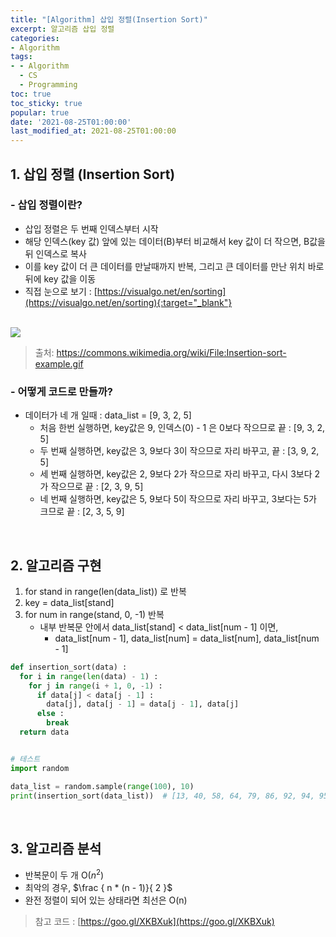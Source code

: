 ```yaml
---
title: "[Algorithm] 삽입 정렬(Insertion Sort)"
excerpt: 알고리즘 삽입 정렬
categories:
- Algorithm
tags:
- - Algorithm
  - CS
  - Programming
toc: true
toc_sticky: true
popular: true
date: '2021-08-25T01:00:00'
last_modified_at: 2021-08-25T01:00:00
---
```


## 1. 삽입 정렬 (Insertion Sort)


### - 삽입 정렬이란?

* 삽입 정렬은 두 번째 인덱스부터 시작
* 해당 인덱스(key 값) 앞에 있는 데이터(B)부터 비교해서 key 값이 더 작으면, B값을 뒤 인덱스로 복사
* 이를 key 값이 더 큰 데이터를 만날때까지 반복, 그리고 큰 데이터를 만난 위치 바로 뒤에 key 값을 이동
* 직접 눈으로 보기 : [https://visualgo.net/en/sorting](https://visualgo.net/en/sorting){:target="_blank"}

<br>

<img src="https://upload.wikimedia.org/wikipedia/commons/9/9c/Insertion-sort-example.gif" />

> 출처: https://commons.wikimedia.org/wiki/File:Insertion-sort-example.gif


### - 어떻게 코드로 만들까?

* 데이터가 네 개 일때 : data_list = [9, 3, 2, 5]
    - 처음 한번 실행하면, key값은 9, 인덱스(0) - 1 은 0보다 작으므로 끝 : [9, 3, 2, 5]
    - 두 번째 실행하면, key값은 3, 9보다 3이 작으므로 자리 바꾸고, 끝 : [3, 9, 2, 5]
    - 세 번째 실행하면, key값은 2, 9보다 2가 작으므로 자리 바꾸고, 다시 3보다 2가 작으므로 끝 : [2, 3, 9, 5]
    - 네 번째 실행하면, key값은 5, 9보다 5이 작으므로 자리 바꾸고, 3보다는 5가 크므로 끝 : [2, 3, 5, 9]


<br>

## 2. 알고리즘 구현

1. for stand in range(len(data_list)) 로 반복
2. key = data_list[stand]
3. for num in range(stand, 0, -1) 반복
    - 내부 반복문 안에서 data_list[stand] < data_list[num - 1] 이면, 
        - data_list[num - 1], data_list[num] = data_list[num], data_list[num - 1]

```python
def insertion_sort(data) :
  for i in range(len(data) - 1) :
    for j in range(i + 1, 0, -1) :
      if data[j] < data[j - 1] :
        data[j], data[j - 1] = data[j - 1], data[j]
      else :
        break
  return data


# 테스트
import random

data_list = random.sample(range(100), 10)
print(insertion_sort(data_list))  # [13, 40, 58, 64, 79, 86, 92, 94, 95, 99]
```


<br>

## 3. 알고리즘 분석

* 반복문이 두 개 O($n^2$)
* 최악의 경우, $\frac { n * (n - 1)}{ 2 }$
* 완전 정렬이 되어 있는 상태라면 최선은 O(n)

> 참고 코드 : [https://goo.gl/XKBXuk](https://goo.gl/XKBXuk)